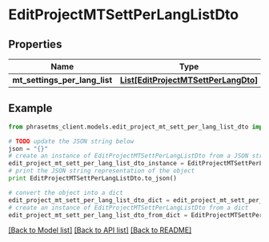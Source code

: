 # EditProjectMTSettPerLangListDto

## Properties

| Name                          | Type                                                                    | Description | Notes      |
| ----------------------------- | ----------------------------------------------------------------------- | ----------- | ---------- |
| **mt_settings_per_lang_list** | [**List[EditProjectMTSettPerLangDto]**](EditProjectMTSettPerLangDto.md) |             | [optional] |

## Example

```python
from phrasetms_client.models.edit_project_mt_sett_per_lang_list_dto import EditProjectMTSettPerLangListDto

# TODO update the JSON string below
json = "{}"
# create an instance of EditProjectMTSettPerLangListDto from a JSON string
edit_project_mt_sett_per_lang_list_dto_instance = EditProjectMTSettPerLangListDto.from_json(json)
# print the JSON string representation of the object
print EditProjectMTSettPerLangListDto.to_json()

# convert the object into a dict
edit_project_mt_sett_per_lang_list_dto_dict = edit_project_mt_sett_per_lang_list_dto_instance.to_dict()
# create an instance of EditProjectMTSettPerLangListDto from a dict
edit_project_mt_sett_per_lang_list_dto_from_dict = EditProjectMTSettPerLangListDto.from_dict(edit_project_mt_sett_per_lang_list_dto_dict)
```

[[Back to Model list]](../README.md#documentation-for-models) [[Back to API list]](../README.md#documentation-for-api-endpoints) [[Back to README]](../README.md)
